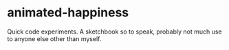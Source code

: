# animated-happiness
Quick code experiments. A sketchbook so to speak, probably not much use to anyone else other than myself. 
